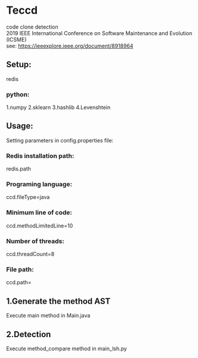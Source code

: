 # Teccd
code clone detection  
2019 IEEE International Conference on Software Maintenance and Evolution (ICSME)  
see: https://ieeexplore.ieee.org/document/8918964

## Setup:
redis

### python:
1.numpy
2.sklearn
3.hashlib
4.Levenshtein

## Usage:
Setting parameters in config.properties file:
### Redis installation path:
redis.path
### Programing language:
ccd.fileType=java
### Minimum line of code:
ccd.methodLimitedLine=10
### Number of threads:
ccd.threadCount=8
### File path:
ccd.path=

## 1.Generate the method AST
Execute main method in Main.java

## 2.Detection
Execute method_compare method in main_lsh.py
